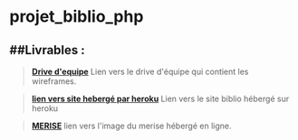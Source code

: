 
**projet_biblio_php**
============================

##Livrables :
------------------------------------------------------------

>**[Drive d'equipe](https://docs.google.com/spreadsheets/d/1Ykhp-2nql3hpZelgMINlQQekDRt7UqxC5fS5EsgJxIg/edit?usp=sharing)**
Lien vers le drive d'équipe qui contient les wireframes.

>**[lien vers site hebergé par heroku](https://projetbiblio.herokuapp.com/)**
Lien vers le site biblio hébergé sur heroku 

>**[MERISE](http://hpics.li/de00a32)**
lien vers l'image du merise hébergé en ligne.